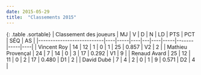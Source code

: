 ```yaml
---
date: 2015-05-29
title:  "Classements 2015"
---
```


{: .table .sortable}
| Classement des joueurs    | MJ | V   | D  | N | LD | PTS | PCT   | SÉQ | AS |
|---------------------------|----|-----|----|---|----|-----|-------|-----|----|
| Vincent Roy               | 14 | 12  | 1  | 0 | 1  | 25  | 0.857 | V2 | 2  |
| Mathieu Provençal         | 24 | 7   | 14  | 0 | 3  | 17  | 0.292 | V1  | 9 |
| Renaud Avard              | 25 | 12   | 11 | 0 | 2  | 17  | 0.480 | D1  | 2  |
| David Dubé                | 7  | 4   | 2  | 0 | 1  | 9   | 0.571 | D2  | 4  |
